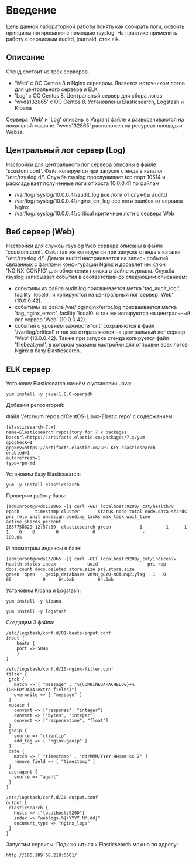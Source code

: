# **Введение**

Цель данной лабораторной работы понять как собирать логи, освоить принципы логирования с помощью rsyslog. На практике применить работу с сервисами auditd, journald, стек elk.

## Описание

Стенд состоит из трёх серверов.
- 'Web' с ОС Centos 8 и Nginx сервером. Является источником логов для центрального сервера и ELK
- 'Log' с ОС Centos 8. Центральный сервер для сбора логов
- 'wvds132865' с ОС Centos 8. Установлены Elasticsearch, Logstash и Kibana

Сервера 'Web' и 'Log' описаны в Vagrant файле и разворачиваются на локальной машине. 'wvds132865' расположен на ресурсах площадки Websa.

## Центральный лог сервер (Log)

Настройки для центрального лог сервера описаны в файле 'scustom.conf'. Файл копируется при запуске стенда в каталог '/etc/rsyslog.d/'. Служба rsyslog прослушивает tcp порт 10514 и раскладывает полученные логи от хоста 10.0.0.41 по файлам:
- /var/log/rsyslog/10.0.0.41/audit_log все логи от службы auditd
- /var/log/rsyslog/10.0.0.41/nginx_err_log все логи ошибок от сервиса Nginx
- /var/log/rsyslog/10.0.0.41/critical критичные логи с сервера Web

## Веб сервер (Web)

Настройки для службы rsyslog Web сервера описаны в файле 'ccustom.conf'. Файл так же копируется при запуске стенда в каталог '/etc/rsyslog.d/'. Демон auditd настраивается на запись событий связанных с файлами конфигурации Nginx и добавлет им ключ 'NGINX_CONFIG' для облегчения поиска в файле журнала. 
Служба rsyslog записывает события в соответствии со следующим описанием:
- событиям из файла audit.log присваивается метка 'tag_audit_log:', facility 'local6.' и копируются на центральный лог сервер 'Web' (10.0.0.42).
- событиям из файла /var/log/nginx/error.log присваивается метка  'tag_nginx_error:', facility 'local0. и так же копируются на центральный лог сервер 'Web' (10.0.0.42).
- события с уровнем важности 'crit' сохраняются в файл '/var/log/critical' и так же отправляются на центральный лог сервер 'Web' (10.0.0.42).
Также при запуске стенда копируется файл 'filebeat.yml', в котором указаны настройки для отправки всех логов Nginx в базу Elasticsearch.

## ELK сервер

Установку Elasticsearch начнём с установки Java:

```
yum install -y java-1.8.0-openjdk
```

Добавим репозиторий:

Файл '/etc/yum.repos.d/CentOS-Linux-Elastic.repo' с содержанием:

```
[elasticsearch-7.x]
name=Elasticsearch repository for 7.x packages
baseurl=https://artifacts.elastic.co/packages/7.x/yum
gpgcheck=1
gpgkey=https://artifacts.elastic.co/GPG-KEY-elasticsearch
enabled=1
autorefresh=1
type=rpm-md
```

Установим базу Elasticsearch:

```
yum -y install elasticsearch
```

Проверим работу базы:

```
[adminroot@wvds132865 ~]$ curl -GET localhost:9200/_cat/health?v
epoch      timestamp cluster       status node.total node.data shards pri relo init unassign pending_tasks max_task_wait_time active_shards_percent
1637758629 12:57:09  elasticsearch green           1         1      1   1    0    0        0             0                  -                100.0%
```

И посмотрим индексы в базе:

```
[adminroot@wvds132865 ~]$ curl -GET localhost:9200/_cat/indices?v
health status index            uuid                   pri rep docs.count docs.deleted store.size pri.store.size
green  open   .geoip_databases VnVH_g8YQ-mOiuMq21ylsg   1   0         66            0     64.6mb         64.6mb
```

Установим Kibana и Logstash:

```
yum install -y kibana
```

```
yum install -y logstash
```

Создадим 3 файла:

```
/etc/logstash/conf.d/01-beats-input.conf
input {
	beats {
	port => 5044
	}
}
```

```
/etc/logstash/conf.d/10-nginx-filter.conf
filter {
 grok {
   match => [ "message" , "%{COMBINEDAPACHELOG}+%{GREEDYDATA:extra_fields}"]
   overwrite => [ "message" ]
 }
 mutate {
   convert => ["response", "integer"]
   convert => ["bytes", "integer"]
   convert => ["responsetime", "float"]
 }
 geoip {
   source => "clientip"
   add_tag => [ "nginx-geoip" ]
 }
 date {
   match => [ "timestamp" , "dd/MMM/YYYY:HH:mm:ss Z" ]
   remove_field => [ "timestamp" ]
 }
 useragent {
   source => "agent"
 }
}
```

```
/etc/logstash/conf.d/20-output.conf
output {
 elasticsearch {
   hosts => ["localhost:9200"]
   index => "weblogs-%{+YYYY.MM.dd}"
   document_type => "nginx_logs"
 }
}
```

Запустим сервисы.
Подключиться к Elasticsearch можно по адресу:

```
http://185.189.68.218:5601/
```